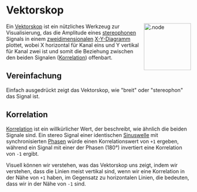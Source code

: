 # Vektorskop

<img align="right" style="margin-left: 8px;" src="/vectorscope.png" alt=".node" width="128"/>

Ein [Vektorskop](https://de.wikipedia.org/wiki/Vektorskop) ist ein nützliches Werkzeug zur Visualisierung, das die Amplitude eines [stereophonen](https://de.wikipedia.org/wiki/Stereophonie) Signals in einem [zweidimensionalen](https://de.wikipedia.org/wiki/2D-Computergrafik) [X-Y-Diagramm](https://de.wikipedia.org/wiki/Oszilloskop#X-Y-Modus) plottet, wobei X horizontal für Kanal eins und Y vertikal für Kanal zwei ist und somit die Beziehung zwischen den beiden Signalen ([Korrelation](#korrelation)) offenbart.

## Vereinfachung
Einfach ausgedrückt zeigt das Vektorskop, wie "breit" oder "stereophon" das Signal ist.

## Korrelation

[Korrelation](https://www.beis.de/Elektronik/Correlation/CorrelationCorrectAndWrong.html#:~:text=Audio%20Correlation%20Measurement%20Basics&text=In%20our%20case%20correlation%20means,levels%20may%20be%20completely%20different) ist ein willkürlicher Wert, der beschreibt, wie ähnlich die beiden Signale sind. Ein stereo Signal einer identischen [Sinuswelle](https://de.wikipedia.org/wiki/Sinusfunktion) mit synchronisierten [Phasen](https://en.wikipedia.org/wiki/Phase_(waves)) würde einen Korrelationswert von `+1` ergeben, während ein Signal mit einer der Phasen (180°) invertiert eine Korrelation von `-1` ergibt.

Visuell können wir verstehen, was das Vektorskop uns zeigt, indem wir verstehen, dass die Linien meist vertikal sind, wenn wir eine Korrelation in der Nähe von `+1` haben, im Gegensatz zu horizontalen Linien, die bedeuten, dass wir in der Nähe von `-1` sind.